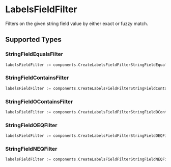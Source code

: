 # LabelsFieldFilter

Filters on the given string field value by either exact or fuzzy match.


## Supported Types

### StringFieldEqualsFilter

```go
labelsFieldFilter := components.CreateLabelsFieldFilterStringFieldEqualsFilter(components.StringFieldEqualsFilter{/* values here */})
```

### StringFieldContainsFilter

```go
labelsFieldFilter := components.CreateLabelsFieldFilterStringFieldContainsFilter(components.StringFieldContainsFilter{/* values here */})
```

### StringFieldOContainsFilter

```go
labelsFieldFilter := components.CreateLabelsFieldFilterStringFieldOContainsFilter(components.StringFieldOContainsFilter{/* values here */})
```

### StringFieldOEQFilter

```go
labelsFieldFilter := components.CreateLabelsFieldFilterStringFieldOEQFilter(components.StringFieldOEQFilter{/* values here */})
```

### StringFieldNEQFilter

```go
labelsFieldFilter := components.CreateLabelsFieldFilterStringFieldNEQFilter(components.StringFieldNEQFilter{/* values here */})
```

